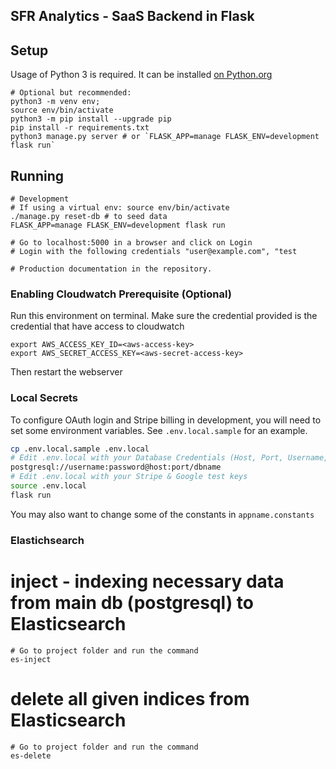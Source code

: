 ## SFR Analytics - SaaS Backend in Flask

## Setup
Usage of Python 3 is required. It can be installed [on Python.org](https://www.python.org/downloads/)
```
# Optional but recommended:
python3 -m venv env;
source env/bin/activate
python3 -m pip install --upgrade pip
pip install -r requirements.txt
python3 manage.py server # or `FLASK_APP=manage FLASK_ENV=development flask run`
```
## Running

```
# Development
# If using a virtual env: source env/bin/activate
./manage.py reset-db # to seed data
FLASK_APP=manage FLASK_ENV=development flask run

# Go to localhost:5000 in a browser and click on Login
# Login with the following credentials "user@example.com", "test

# Production documentation in the repository.
```

### Enabling Cloudwatch Prerequisite (Optional)
Run this environment on terminal. Make sure the credential provided is the credential that have access to cloudwatch
```
export AWS_ACCESS_KEY_ID=<aws-access-key>
export AWS_SECRET_ACCESS_KEY=<aws-secret-access-key>
```
Then restart the webserver

### Local Secrets

To configure OAuth login and Stripe billing in development, you will need to set some environment variables. See `.env.local.sample` for an example.

```bash
cp .env.local.sample .env.local
# Edit .env.local with your Database Credentials (Host, Port, Username, Password, DB Name)
postgresql://username:password@host:port/dbname
# Edit .env.local with your Stripe & Google test keys
source .env.local
flask run
```

You may also want to change some of the constants in `appname.constants`

### Elastichsearch
# inject - indexing necessary data from main db (postgresql) to Elasticsearch 
```
# Go to project folder and run the command
es-inject
```
# delete all given indices from Elasticsearch
```
# Go to project folder and run the command
es-delete
```